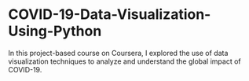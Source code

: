 # COVID-19-Data-Visualization-Using-Python
In this project-based course on Coursera, I explored the use of data visualization techniques to analyze and understand the global impact of COVID-19. 
